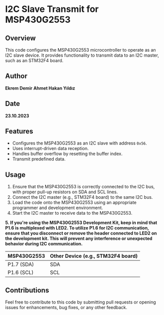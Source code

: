 # I2C Slave Transmit for MSP430G2553

## Overview
This code configures the MSP430G2553 microcontroller to operate as an I2C slave device. It provides functionality to transmit data to an I2C master, such as an STM32F4 board.

## Author
**Ekrem Demir**
**Ahmet Hakan Yıldız**

## Date
**23.10.2023**

## Features
- Configures the MSP430G2553 as an I2C slave with address `0x56`.
- Uses interrupt-driven data reception.
- Handles buffer overflow by resetting the buffer index.
- Transmit predefined data.

## Usage
1. Ensure that the MSP430G2553 is correctly connected to the I2C bus, with proper pull-up resistors on SDA and SCL lines.
2. Connect the I2C master (e.g., STM32F4 board) to the same I2C bus.
3. Load the code onto the MSP430G2553 using an appropriate programmer and development environment.
4. Start the I2C master to receive data to the MSP430G2553.
   
**5. If you're using the MSP430G2553 Development Kit, keep in mind that P1.6 is multiplexed with LED2. To utilize P1.6 for I2C communication, ensure that you disconnect or remove the header connected to LED2 on the development kit. This will prevent any interference or unexpected behavior during I2C communication.**

MSP430G2553         |       Other Device (e.g., STM32F4 board)
--------------------|------------------------
P1.7 (SDA)          |       SDA
P1.6 (SCL)          |       SCL

## Contributions
Feel free to contribute to this code by submitting pull requests or opening issues for enhancements, bug fixes, or any other feedback.
